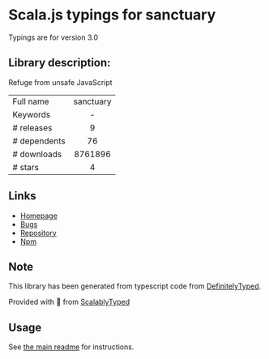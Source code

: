 
# Scala.js typings for sanctuary

Typings are for version 3.0

## Library description:
Refuge from unsafe JavaScript

|                    |                 |
| ------------------ | :-------------: |
| Full name          | sanctuary |
| Keywords           | - |
| # releases         | 9 |
| # dependents       | 76 |
| # downloads        | 8761896 |
| # stars            | 4 |

## Links
- [Homepage](https://github.com/sanctuary-js/sanctuary#readme)
- [Bugs](https://github.com/sanctuary-js/sanctuary/issues)
- [Repository](https://github.com/sanctuary-js/sanctuary)
- [Npm](https://www.npmjs.com/package/sanctuary)
    


## Note
This library has been generated from typescript code from [DefinitelyTyped](https://definitelytyped.org).

Provided with :purple_heart: from [ScalablyTyped](https://github.com/oyvindberg/ScalablyTyped)

## Usage
See [the main readme](../../readme.md) for instructions.


